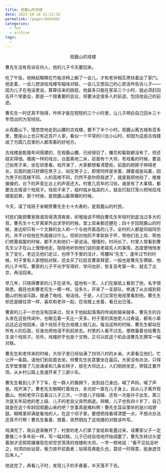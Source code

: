 ```yaml
---
title: 观鹿山的戏楼
date: 2021-10-10 21:22:52
permalink: /pages/8da588/
categories:
  - fun
  - archive
tags:
  - 
---
```

 <p align="center">观鹿山的戏楼</p>

曹先生没有告诉任何人，他的儿子今天要回来。

吃了午饭，他眯起眼睛在竹板凉椅上躺了一会儿，才和老伴相互搀扶着出了家门。他走着，一会儿想该给戏楼写幅啥对联，一会儿又想自己的心思该咋告诉儿子――因为儿子在电话里说，算算往来的路程，他最多只能在家呆三个小时，就必须赶回去开个常委会，那是一个很重要的会议，将要决定很多人的前途，包括他自己的前途。 

曹先生一时还真不晓得，咋样才能在短短的三个小时里，让儿子明白自己回乡三十年悟出的为官经验。 

从观鹿山下，慢悠悠地走到山腰的古戏楼，要不了半个小时。观鹿山离古城有百多里，整座山上也只有近百户人家，看似一个平常的川北小山村，却因为这座古戏楼成了方圆几百里的人都羡慕的好地方。 

古戏楼是乾隆年间搭建的，在观鹿山腰，已经很旧了，雕花和匾联都没有了，但还结实得很。楼阁一样的戏台，台面离地二米，前面有个大坝，有戏看的时候，要自己抬凳子来，坐在坝里看。戏开演了，大家都想看清楚些，前面的把脖子伸得老长，后面的就只好蹲在凳子上、站在凳子上，即使同样是坐着、蹲着或是站着，因为凳子的高矮不同、人的高矮不同，仍然不是你把我遮了，就是我把他挡了，推推搡搡的，台下的声音比台上的声音还大。村里几百年的习俗，谁家有了大事情，都要去古城请个戏班子。戏班子来了，临村临乡临县的人，就会打起灯笼火把地往戏楼面前聚，那个时候，是观鹿山最荣耀的时候。 

今天，请了戏班子来朝贺曹先生七十大寿的，是观鹿山的村民。 

村民们能把曹家族谱背得清清爽爽，却惟独说不明白曹先生年轻时到底当过多大的官。曹先生十七岁离家外出求学的时候，堂上双亲都还健在；四十岁回观鹿山的时候，身边却只有一个文静的女人和一个与他齐肩高的儿子。全村的人都是同祖同宗的，并不计较他在外面做过什么，但却对他的不孝耿耿于怀，带他们去上坟、帮他们修葺祖屋的时候，都不大和他们一家说话。慢慢的，时间长了，村里人常看到曹先生父子在山上慢慢地走，隐隐地听到他们说的是老祖先人的事情，态度便悄悄发生了变化，老远见他们走过，也停下手里的活计，弯腰叫“先生”。逢年过节的时候，村子里有人家想贴对联，还会买了红纸去曹家拜望，一般也是曹先生撰联、他的儿子书写。曹家的儿子不光字写得好，学问也好，恢复高考第一年，就去了北京，再没回来。 

早几年，只晓得曹家的儿子在读书。猛地有一天，人们在报纸上看到了他，名字很熟悉，眉目也和曹老先生一模一样。没多久，开来了一支部队，修通了从古城到观鹿山的柏油马路，接通了电线、电话线，于是，人们又常在电视里看到他。曹先生却还是跟往常一样，喜欢和老伴一起，在戏楼上坐着，看日出日落。 

曹家的儿子一次也没有回来过，但关于他起起落落的传闻却越来越多，曹先生的白头发在这些传闻中，也眼见着一天比一天多。村子里的其他老人过寿诞，都有小辈远远近近地回来，请个戏班子在古戏楼上唱几出。每当这样的时候，曹先生都站在所有人的后面，任谁也把他请不到前排去。村里的人看不过去，便商量着也给曹先生请个戏班子。另外，戏楼好歹也是个文物，正可以趁这个机会请曹先生撰写一幅对联。 

曹先生和老伴来的时候，大坝子里已经站满了四邻八村的乡亲。大家看见他们，忙让开一条路，请他们到前面去坐。但曹先生执意要坐在最后。大家没有办法，只得去学堂里搬了几张课桌和几条长椅子，放在大坝边上。人们刚刚坐定，锣鼓正要开场，从乡村公路上急速开来了三部小车。 

曹先生看到儿子下了车，在一群人的簇拥下，坐到自己身边，喊了声妈，喊了声爸。戏开演了。曹老先生眼睛盯着戏台，余光却一直在儿子身上。自从儿子离开观鹿山，他和老伴只去看过儿子三次，一次是儿子结婚、还有一次是孙子出生，第三次是五年前他的老上级、儿子的老岳父突然病逝。转眼，儿子也有四十岁了，自己就是在这个年龄回观鹿山来的吧？世事真是难料啊！曹先生耳朵里听的是川戏锣鼓，眼睛里却满是看戏的人。在这个坝子里，要想把戏看得清楚一点，不想点办法还真不行啊！曹先生看着、想着，突然明白了这戏楼的对联该咋写。 

戏演完了，观众逐渐散开了，村里的老人们拿了宣纸和笔墨过来，请曹家父子一定要像二十多年前一样，写一幅对联。儿子已经自信地开始调墨了，曹先生转过头望着刚才还熙熙攘攘现在却空空荡荡的戏楼和大坝，一字一顿地说：“看不见姑且听之，何须四处钻营，极力排开前面者；站得高弗能久也，莫仗一时得意，挺身遮住后来人。” 

他说完了，再看儿子时，发现儿子的手悬着，半天落不下去。 

 